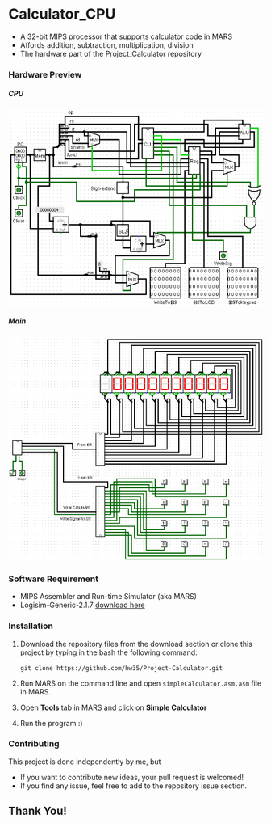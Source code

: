# Calculator_CPU
* A 32-bit MIPS processor that supports calculator code in MARS
* Affords addition, subtraction, multiplication, division
* The hardware part of the Project_Calculator repository

### Hardware Preview
##### CPU
![CPU - screenshot](Screenshots/CPU.png)
##### Main
![Main - screenshot](Screenshots/Main.png)

### Software Requirement
* MIPS Assembler and Run-time Simulator (aka MARS)
* Logisim-Generic-2.1.7 [download here](https://sourceforge.net/projects/circuit/files/2.7.x/2.7.1/logisim-generic-2.7.1.jar/download)

### Installation

1. Download the repository files from the download section or clone this project by typing in the bash the following command:

       git clone https://github.com/hw35/Project-Calculator.git
3. Run MARS on the command line and open `simpleCalculator.asm.asm` file in MARS.
4. Open **Tools** tab in MARS and click on **Simple Calculator**
5. Run the program :)

### Contributing
This project is done independently by me, but
- If you want to contribute new ideas, your pull request is welcomed!
- If you find any issue, feel free to add to the repository issue section.

## Thank You!
